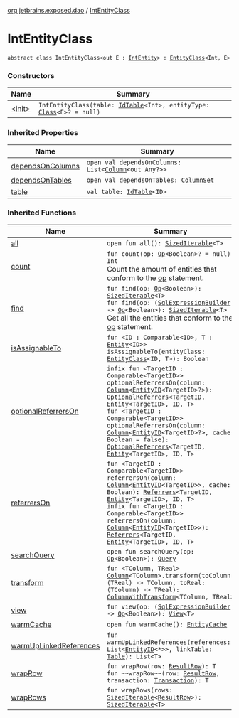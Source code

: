 [org.jetbrains.exposed.dao](../index.md) / [IntEntityClass](.)

# IntEntityClass

`abstract class IntEntityClass<out E : `[`IntEntity`](../-int-entity/index.md)`> : `[`EntityClass`](../-entity-class/index.md)`<Int, E>`

### Constructors

| Name | Summary |
|---|---|
| [&lt;init&gt;](-init-.md) | `IntEntityClass(table: `[`IdTable`](../-id-table/index.md)`<Int>, entityType: `[`Class`](http://docs.oracle.com/javase/6/docs/api/java/lang/Class.html)`<E>? = null)` |

### Inherited Properties

| Name | Summary |
|---|---|
| [dependsOnColumns](../-entity-class/depends-on-columns.md) | `open val dependsOnColumns: List<`[`Column`](../../org.jetbrains.exposed.sql/-column/index.md)`<out Any?>>` |
| [dependsOnTables](../-entity-class/depends-on-tables.md) | `open val dependsOnTables: `[`ColumnSet`](../../org.jetbrains.exposed.sql/-column-set/index.md) |
| [table](../-entity-class/table.md) | `val table: `[`IdTable`](../-id-table/index.md)`<ID>` |

### Inherited Functions

| Name | Summary |
|---|---|
| [all](../-entity-class/all.md) | `open fun all(): `[`SizedIterable`](../../org.jetbrains.exposed.sql/-sized-iterable/index.md)`<T>` |
| [count](../-entity-class/count.md) | `fun count(op: `[`Op`](../../org.jetbrains.exposed.sql/-op/index.md)`<Boolean>? = null): Int`<br>Count the amount of entities that conform to the [op](../-entity-class/count.md#org.jetbrains.exposed.dao.EntityClass$count(org.jetbrains.exposed.sql.Op((kotlin.Boolean)))/op) statement. |
| [find](../-entity-class/find.md) | `fun find(op: `[`Op`](../../org.jetbrains.exposed.sql/-op/index.md)`<Boolean>): `[`SizedIterable`](../../org.jetbrains.exposed.sql/-sized-iterable/index.md)`<T>`<br>`fun find(op: (`[`SqlExpressionBuilder`](../../org.jetbrains.exposed.sql/-sql-expression-builder/index.md)`) -> `[`Op`](../../org.jetbrains.exposed.sql/-op/index.md)`<Boolean>): `[`SizedIterable`](../../org.jetbrains.exposed.sql/-sized-iterable/index.md)`<T>`<br>Get all the entities that conform to the [op](../-entity-class/find.md#org.jetbrains.exposed.dao.EntityClass$find(org.jetbrains.exposed.sql.Op((kotlin.Boolean)))/op) statement. |
| [isAssignableTo](../-entity-class/is-assignable-to.md) | `fun <ID : Comparable<ID>, T : `[`Entity`](../-entity/index.md)`<ID>> isAssignableTo(entityClass: `[`EntityClass`](../-entity-class/index.md)`<ID, T>): Boolean` |
| [optionalReferrersOn](../-entity-class/optional-referrers-on.md) | `infix fun <TargetID : Comparable<TargetID>> optionalReferrersOn(column: `[`Column`](../../org.jetbrains.exposed.sql/-column/index.md)`<`[`EntityID`](../-entity-i-d/index.md)`<TargetID>?>): `[`OptionalReferrers`](../-optional-referrers/index.md)`<TargetID, `[`Entity`](../-entity/index.md)`<TargetID>, ID, T>`<br>`fun <TargetID : Comparable<TargetID>> optionalReferrersOn(column: `[`Column`](../../org.jetbrains.exposed.sql/-column/index.md)`<`[`EntityID`](../-entity-i-d/index.md)`<TargetID>?>, cache: Boolean = false): `[`OptionalReferrers`](../-optional-referrers/index.md)`<TargetID, `[`Entity`](../-entity/index.md)`<TargetID>, ID, T>` |
| [referrersOn](../-entity-class/referrers-on.md) | `fun <TargetID : Comparable<TargetID>> referrersOn(column: `[`Column`](../../org.jetbrains.exposed.sql/-column/index.md)`<`[`EntityID`](../-entity-i-d/index.md)`<TargetID>>, cache: Boolean): `[`Referrers`](../-referrers/index.md)`<TargetID, `[`Entity`](../-entity/index.md)`<TargetID>, ID, T>`<br>`infix fun <TargetID : Comparable<TargetID>> referrersOn(column: `[`Column`](../../org.jetbrains.exposed.sql/-column/index.md)`<`[`EntityID`](../-entity-i-d/index.md)`<TargetID>>): `[`Referrers`](../-referrers/index.md)`<TargetID, `[`Entity`](../-entity/index.md)`<TargetID>, ID, T>` |
| [searchQuery](../-entity-class/search-query.md) | `open fun searchQuery(op: `[`Op`](../../org.jetbrains.exposed.sql/-op/index.md)`<Boolean>): `[`Query`](../../org.jetbrains.exposed.sql/-query/index.md) |
| [transform](../-entity-class/transform.md) | `fun <TColumn, TReal> `[`Column`](../../org.jetbrains.exposed.sql/-column/index.md)`<TColumn>.transform(toColumn: (TReal) -> TColumn, toReal: (TColumn) -> TReal): `[`ColumnWithTransform`](../-column-with-transform/index.md)`<TColumn, TReal>` |
| [view](../-entity-class/view.md) | `fun view(op: (`[`SqlExpressionBuilder`](../../org.jetbrains.exposed.sql/-sql-expression-builder/index.md)`) -> `[`Op`](../../org.jetbrains.exposed.sql/-op/index.md)`<Boolean>): `[`View`](../-view/index.md)`<T>` |
| [warmCache](../-entity-class/warm-cache.md) | `open fun warmCache(): `[`EntityCache`](../-entity-cache/index.md) |
| [warmUpLinkedReferences](../-entity-class/warm-up-linked-references.md) | `fun warmUpLinkedReferences(references: List<`[`EntityID`](../-entity-i-d/index.md)`<*>>, linkTable: `[`Table`](../../org.jetbrains.exposed.sql/-table/index.md)`): List<T>` |
| [wrapRow](../-entity-class/wrap-row.md) | `fun wrapRow(row: `[`ResultRow`](../../org.jetbrains.exposed.sql/-result-row/index.md)`): T`<br>`fun ~~wrapRow~~(row: `[`ResultRow`](../../org.jetbrains.exposed.sql/-result-row/index.md)`, transaction: `[`Transaction`](../../org.jetbrains.exposed.sql/-transaction/index.md)`): T` |
| [wrapRows](../-entity-class/wrap-rows.md) | `fun wrapRows(rows: `[`SizedIterable`](../../org.jetbrains.exposed.sql/-sized-iterable/index.md)`<`[`ResultRow`](../../org.jetbrains.exposed.sql/-result-row/index.md)`>): `[`SizedIterable`](../../org.jetbrains.exposed.sql/-sized-iterable/index.md)`<T>` |
